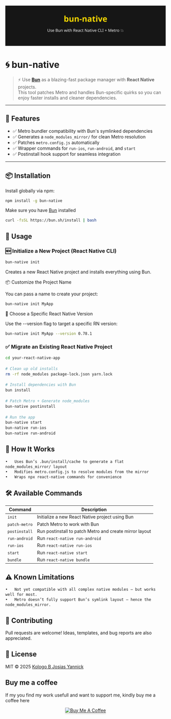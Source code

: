 <p align="center">
  <img src="https://raw.githubusercontent.com/dev-josias/bun-native/main/assets/banner.svg" width="600" alt="bun-native">
</p>

# 🌀 bun-native

> ⚡ Use **[Bun](https://bun.sh)** as a blazing-fast package manager with **React Native** projects.  
> This tool patches Metro and handles Bun-specific quirks so you can enjoy faster installs and cleaner dependencies.

---

## 🚀 Features

- ✅ Metro bundler compatibility with Bun's symlinked dependencies
- ✅ Generates a `node_modules_mirror/` for clean Metro resolution
- ✅ Patches `metro.config.js` automatically
- ✅ Wrapper commands for `run-ios`, `run-android`, and `start`
- ✅ Postinstall hook support for seamless integration

---

## 📦 Installation

Install globally via npm:

```bash
npm install -g bun-native
```

Make sure you have [Bun](https://bun.sh) installed

```bash
curl -fsSL https://bun.sh/install | bash
```

## 🧪 Usage

### 🆕 Initialize a New Project (React Native CLI)

```bash
bun-native init
```

Creates a new React Native project and installs everything using Bun.

📦 Customize the Project Name

You can pass a name to create your project:

```bash
bun-native init MyApp
```

🧪 Choose a Specific React Native Version

Use the --version flag to target a specific RN version:

```bash
bun-native init MyApp --version 0.78.1
```

### ✅ Migrate an Existing React Native Project

```bash
cd your-react-native-app

# Clean up old installs
rm -rf node_modules package-lock.json yarn.lock

# Install dependencies with Bun
bun install

# Patch Metro + Generate node_modules
bun-native postinstall

# Run the app
bun-native start
bun-native run-ios
bun-native run-android
```

## 🧠 How It Works

    •	Uses Bun’s .bun/install/cache to generate a flat node_modules_mirror/ layout
    •	Modifies metro.config.js to resolve modules from the mirror
    •	Wraps npx react-native commands for convenience

## 🛠 Available Commands

| Command       | Description                                             |
| ------------- | ------------------------------------------------------- |
| `init`        | Initialize a new React Native project using Bun         |
| `patch-metro` | Patch Metro to work with Bun                            |
| `postinstall` | Run postinstall to patch Metro and create mirror layout |
| `run-android` | Run `react-native run-android`                          |
| `run-ios`     | Run `react-native run-ios`                              |
| `start`       | Run `react-native start`                                |
| `bundle`      | Run `react-native bundle`                               |

## ⚠️ Known Limitations

    •	Not yet compatible with all complex native modules — but works well for most.
    •	Metro doesn’t fully support Bun’s symlink layout — hence the node_modules_mirror.

## 🤝 Contributing

Pull requests are welcome!
Ideas, templates, and bug reports are also appreciated.

## 📜 License

MIT © 2025 [Kologo B Josias Yannick](https://kologojosias.com)

## Buy me a coffee

If my you find my work usefull and want to support me, kindly buy me a coffee here

<div align="center">
<a href="https://www.buymeacoffee.com/fullstapp" target="_blank"><img src="https://www.buymeacoffee.com/assets/img/custom_images/orange_img.png" alt="Buy Me A Coffee" style="height: 41px !important;width: 174px !important;box-shadow: 0px 3px 2px 0px rgba(190, 190, 190, 0.5) !important;-webkit-box-shadow: 0px 3px 2px 0px rgba(190, 190, 190, 0.5) !important;" ></a>
</div>
